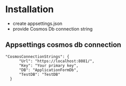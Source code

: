 # Installation
- create appsettings.json
- provide Cosmos Db connection string

## Appsettings cosmos db connection
```
"CosmosConnectionStrings": {
      "Url": "https://localhost:8081/",
      "Key": "Your primary key",
      "DB": "ApplicationFormDb",
      "TestDB": "TestDB"
  }
```
